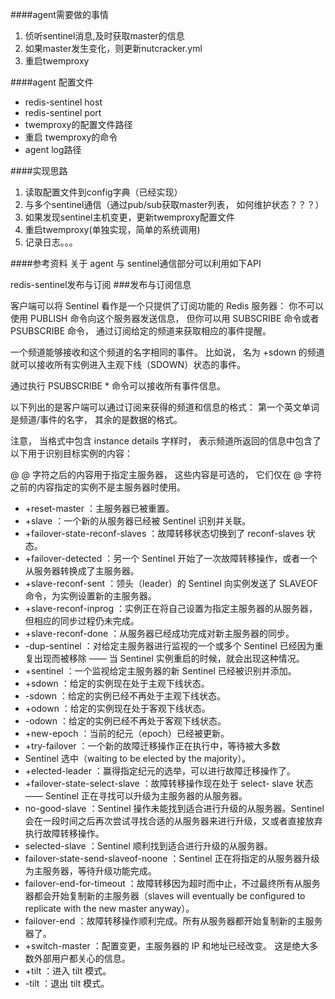 ####agent需要做的事情
1. 侦听sentinel消息,及时获取master的信息
2. 如果master发生变化，则更新nutcracker.yml
3. 重启twemproxy

####agent 配置文件
* redis-sentinel host
* redis-sentinel port
* twemproxy的配置文件路径
* 重启 twemproxy的命令
* agent log路径


####实现思路

1. 读取配置文件到config字典（已经实现）
2. 与多个sentinel通信（通过pub/sub获取master列表， 如何维护状态？？？）
3. 如果发现sentinel主机变更，更新twemproxy配置文件
4. 重启twemproxy(单独实现，简单的系统调用)
5. 记录日志。。。


####参考资料
关于 agent 与 sentinel通信部分可以利用如下API

redis-sentinel发布与订阅
###发布与订阅信息

客户端可以将 Sentinel 看作是一个只提供了订阅功能的 Redis 服务器： 你不可以使用 PUBLISH 命令向这个服务器发送信息， 但你可以用 SUBSCRIBE 命令或者 PSUBSCRIBE 命令， 通过订阅给定的频道来获取相应的事件提醒。

一个频道能够接收和这个频道的名字相同的事件。 比如说， 名为 +sdown 的频道就可以接收所有实例进入主观下线（SDOWN）状态的事件。

通过执行 PSUBSCRIBE * 命令可以接收所有事件信息。

以下列出的是客户端可以通过订阅来获得的频道和信息的格式： 第一个英文单词是频道/事件的名字， 其余的是数据的格式。

注意， 当格式中包含 instance details 字样时， 表示频道所返回的信息中包含了以下用于识别目标实例的内容：

<instance-type> <name> <ip> <port> @ <master-name> <master-ip> <master-port>
@ 字符之后的内容用于指定主服务器， 这些内容是可选的， 它们仅在 @ 字符之前的内容指定的实例不是主服务器时使用。

* +reset-master <instance details> ：主服务器已被重置。
* +slave <instance details> ：一个新的从服务器已经被 Sentinel 识别并关联。
* +failover-state-reconf-slaves <instance details> ：故障转移状态切换到了 reconf-slaves 状态。
* +failover-detected <instance details> ：另一个 Sentinel 开始了一次故障转移操作，或者一个从服务器转换成了主服务器。
* +slave-reconf-sent <instance details> ：领头（leader）的 Sentinel 向实例发送了 SLAVEOF 命令，为实例设置新的主服务器。
* +slave-reconf-inprog <instance details> ：实例正在将自己设置为指定主服务器的从服务器，但相应的同步过程仍未完成。
* +slave-reconf-done <instance details> ：从服务器已经成功完成对新主服务器的同步。
* -dup-sentinel <instance details> ：对给定主服务器进行监视的一个或多个 Sentinel 已经因为重复出现而被移除 —— 当 Sentinel 实例重启的时候，就会出现这种情况。
* +sentinel <instance details> ：一个监视给定主服务器的新 Sentinel 已经被识别并添加。
* +sdown <instance details> ：给定的实例现在处于主观下线状态。
* -sdown <instance details> ：给定的实例已经不再处于主观下线状态。
* +odown <instance details> ：给定的实例现在处于客观下线状态。
* -odown <instance details> ：给定的实例已经不再处于客观下线状态。
* +new-epoch <instance details> ：当前的纪元（epoch）已经被更新。
* +try-failover <instance details> ：一个新的故障迁移操作正在执行中，等待被大多数 
* Sentinel 选中（waiting to be elected by the majority）。
* +elected-leader <instance details> ：赢得指定纪元的选举，可以进行故障迁移操作了。
* +failover-state-select-slave <instance details> ：故障转移操作现在处于 select- slave 状态 —— Sentinel 正在寻找可以升级为主服务器的从服务器。
* no-good-slave <instance details> ：Sentinel 操作未能找到适合进行升级的从服务器。Sentinel 会在一段时间之后再次尝试寻找合适的从服务器来进行升级，又或者直接放弃执行故障转移操作。
* selected-slave <instance details> ：Sentinel 顺利找到适合进行升级的从服务器。
* failover-state-send-slaveof-noone <instance details> ：Sentinel 正在将指定的从服务器升级为主服务器，等待升级功能完成。
* failover-end-for-timeout <instance details> ：故障转移因为超时而中止，不过最终所有从服务器都会开始复制新的主服务器（slaves will eventually be configured to replicate with the new master anyway）。
* failover-end <instance details> ：故障转移操作顺利完成。所有从服务器都开始复制新的主服务器了。
* +switch-master <master name> <oldip> <oldport> <newip> <newport> ：配置变更，主服务器的 IP 和地址已经改变。 这是绝大多数外部用户都关心的信息。
* +tilt ：进入 tilt 模式。
* -tilt ：退出 tilt 模式。
